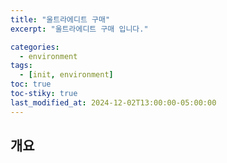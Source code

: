 ```yaml
---
title: "울트라에디트 구매"
excerpt: "울트라에디트 구매 입니다."

categories:
  - environment
tags:
  - [init, environment]
toc: true
toc-stiky: true
last_modified_at: 2024-12-02T13:00:00-05:00:00
---
```


## 개요